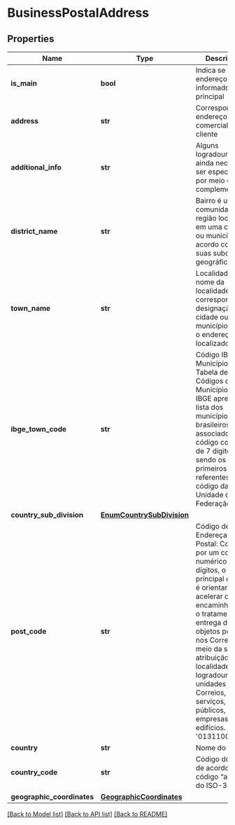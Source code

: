 # BusinessPostalAddress

## Properties
Name | Type | Description | Notes
------------ | ------------- | ------------- | -------------
**is_main** | **bool** | Indica se o endereço informado é o principal | 
**address** | **str** | Corresponde ao endereço comercial do cliente | 
**additional_info** | **str** | Alguns logradouros ainda necessitam ser especificados por meio de complemento | [optional] 
**district_name** | **str** | Bairro é uma comunidade ou região localizada em uma cidade ou município de acordo com as suas subdivisões geográficas. | 
**town_name** | **str** | Localidade: O nome da localidade corresponde à designação da cidade ou município no qual o endereço está localizado.  | 
**ibge_town_code** | **str** | Código IBGE de Município. A Tabela de Códigos de Municípios do IBGE apresenta a lista dos municípios brasileiros associados a um código composto de 7 dígitos, sendo os dois primeiros referentes ao código da Unidade da Federação. | [optional] 
**country_sub_division** | [**EnumCountrySubDivision**](EnumCountrySubDivision.md) |  | 
**post_code** | **str** | Código de Endereçamento Postal: Composto por um conjunto numérico de oito dígitos, o objetivo principal do CEP é orientar e acelerar o encaminhamento, o tratamento e a entrega de objetos postados nos Correios, por meio da sua atribuição a localidades, logradouros, unidades dos Correios, serviços, órgãos públicos, empresas e edifícios. p.ex. &#x27;01311000&#x27;  | 
**country** | **str** | Nome do país | 
**country_code** | **str** | Código do pais de acordo com o código “alpha3” do ISO-3166 | [optional] 
**geographic_coordinates** | [**GeographicCoordinates**](GeographicCoordinates.md) |  | [optional] 

[[Back to Model list]](../README.md#documentation-for-models) [[Back to API list]](../README.md#documentation-for-api-endpoints) [[Back to README]](../README.md)

